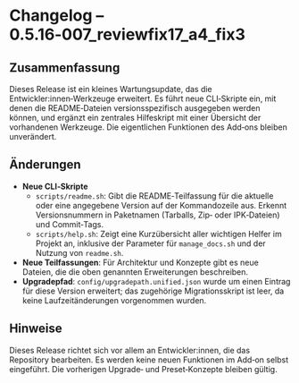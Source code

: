 # Changelog – 0.5.16‑007_reviewfix17_a4_fix3

## Zusammenfassung

Dieses Release ist ein kleines Wartungsupdate, das die Entwickler:innen‑Werkzeuge erweitert.  Es führt neue CLI‑Skripte ein, mit denen die README‑Dateien versionsspezifisch ausgegeben werden können, und ergänzt ein zentrales Hilfeskript mit einer Übersicht der vorhandenen Werkzeuge.  Die eigentlichen Funktionen des Add‑ons bleiben unverändert.

## Änderungen

- **Neue CLI‑Skripte**
  - `scripts/readme.sh`: Gibt die README‑Teilfassung für die aktuelle oder eine angegebene Version auf der Kommandozeile aus.  Erkennt Versionsnummern in Paketnamen (Tarballs, Zip‑ oder IPK‑Dateien) und Commit‑Tags.
  - `scripts/help.sh`: Zeigt eine Kurzübersicht aller wichtigen Helfer im Projekt an, inklusive der Parameter für `manage_docs.sh` und der Nutzung von `readme.sh`.
- **Neue Teilfassungen**: Für Architektur und Konzepte gibt es neue Dateien, die die oben genannten Erweiterungen beschreiben.
- **Upgradepfad**: `config/upgradepath.unified.json` wurde um einen Eintrag für diese Version erweitert; das zugehörige Migrationsskript ist leer, da keine Laufzeitänderungen vorgenommen wurden.

## Hinweise

Dieses Release richtet sich vor allem an Entwickler:innen, die das Repository bearbeiten.  Es werden keine neuen Funktionen im Add‑on selbst eingeführt.  Die vorherigen Upgrade‑ und Preset‑Konzepte bleiben gültig.